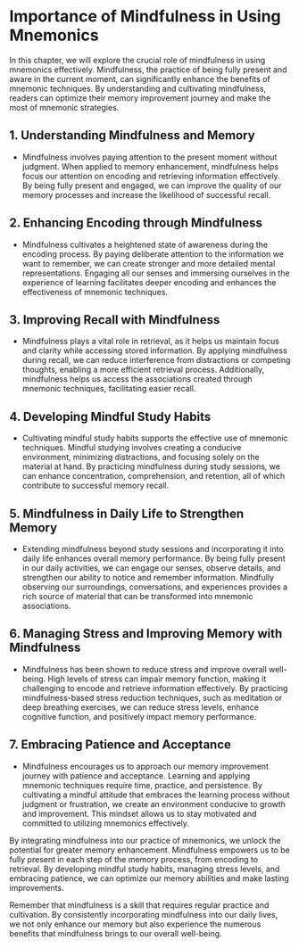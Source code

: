Importance of Mindfulness in Using Mnemonics
=======================================================

In this chapter, we will explore the crucial role of mindfulness in using mnemonics effectively. Mindfulness, the practice of being fully present and aware in the current moment, can significantly enhance the benefits of mnemonic techniques. By understanding and cultivating mindfulness, readers can optimize their memory improvement journey and make the most of mnemonic strategies.

**1. Understanding Mindfulness and Memory**
-------------------------------------------

* Mindfulness involves paying attention to the present moment without judgment. When applied to memory enhancement, mindfulness helps focus our attention on encoding and retrieving information effectively. By being fully present and engaged, we can improve the quality of our memory processes and increase the likelihood of successful recall.

**2. Enhancing Encoding through Mindfulness**
---------------------------------------------

* Mindfulness cultivates a heightened state of awareness during the encoding process. By paying deliberate attention to the information we want to remember, we can create stronger and more detailed mental representations. Engaging all our senses and immersing ourselves in the experience of learning facilitates deeper encoding and enhances the effectiveness of mnemonic techniques.

**3. Improving Recall with Mindfulness**
----------------------------------------

* Mindfulness plays a vital role in retrieval, as it helps us maintain focus and clarity while accessing stored information. By applying mindfulness during recall, we can reduce interference from distractions or competing thoughts, enabling a more efficient retrieval process. Additionally, mindfulness helps us access the associations created through mnemonic techniques, facilitating easier recall.

**4. Developing Mindful Study Habits**
--------------------------------------

* Cultivating mindful study habits supports the effective use of mnemonic techniques. Mindful studying involves creating a conducive environment, minimizing distractions, and focusing solely on the material at hand. By practicing mindfulness during study sessions, we can enhance concentration, comprehension, and retention, all of which contribute to successful memory recall.

**5. Mindfulness in Daily Life to Strengthen Memory**
-----------------------------------------------------

* Extending mindfulness beyond study sessions and incorporating it into daily life enhances overall memory performance. By being fully present in our daily activities, we can engage our senses, observe details, and strengthen our ability to notice and remember information. Mindfully observing our surroundings, conversations, and experiences provides a rich source of material that can be transformed into mnemonic associations.

**6. Managing Stress and Improving Memory with Mindfulness**
------------------------------------------------------------

* Mindfulness has been shown to reduce stress and improve overall well-being. High levels of stress can impair memory function, making it challenging to encode and retrieve information effectively. By practicing mindfulness-based stress reduction techniques, such as meditation or deep breathing exercises, we can reduce stress levels, enhance cognitive function, and positively impact memory performance.

**7. Embracing Patience and Acceptance**
----------------------------------------

* Mindfulness encourages us to approach our memory improvement journey with patience and acceptance. Learning and applying mnemonic techniques require time, practice, and persistence. By cultivating a mindful attitude that embraces the learning process without judgment or frustration, we create an environment conducive to growth and improvement. This mindset allows us to stay motivated and committed to utilizing mnemonics effectively.

By integrating mindfulness into our practice of mnemonics, we unlock the potential for greater memory enhancement. Mindfulness empowers us to be fully present in each step of the memory process, from encoding to retrieval. By developing mindful study habits, managing stress levels, and embracing patience, we can optimize our memory abilities and make lasting improvements.

Remember that mindfulness is a skill that requires regular practice and cultivation. By consistently incorporating mindfulness into our daily lives, we not only enhance our memory but also experience the numerous benefits that mindfulness brings to our overall well-being.
